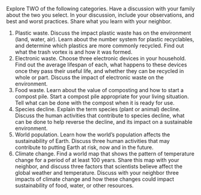 Explore TWO of the following categories. Have a discussion with your family about the two you select. In your discussion, include your observations, and best and worst practices. Share what you learn with your neighbor.

1. Plastic waste. Discuss the impact plastic waste has on the environment (land, water, air). Learn about the number system for plastic recyclables, and determine which plastics are more commonly recycled. Find out what the trash vortex is and how it was formed.
1. Electronic waste. Choose three electronic devices in your household. Find out the average lifespan of each, what happens to these devices once they pass their useful life, and whether they can be recycled in whole or part. Discuss the impact of electronic waste on the environment.
1. Food waste. Learn about the value of composting and how to start a compost pile. Start a compost pile appropriate for your living situation. Tell what can be done with the compost when it is ready for use.
1. Species decline. Explain the term species (plant or animal) decline. Discuss the human activities that contribute to species decline, what can be done to help reverse the decline, and its impact on a sustainable environment.
1. World population. Learn how the world’s population affects the sustainability of Earth. Discuss three human activities that may contribute to putting Earth at risk, now and in the future.
1. Climate change. Find a world map that shows the pattern of temperature change for a period of at least 100 years. Share this map with your neighbor, and discuss three factors that scientists believe affect the global weather and temperature. Discuss with your neighbor three impacts of climate change and how these changes could impact sustainability of food, water, or other resources.
